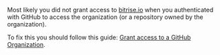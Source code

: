 <p>Most likely you did not grant access to <a href="https://www.bitrise.io">bitrise.io</a> when you authenticated
with GitHub to access the organization (or a repository owned by the organization).</p>
<p>To fix this you should follow this guide: <a href="/faq/grant-access-to-github-organization">Grant access to a GitHub Organization</a>.</p>
